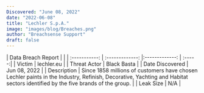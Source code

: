 ```yaml
---
Discovered: "June 08, 2022"
date: "2022-06-08"
title: "Lechler S.p.A."
image: "images/blog/Breaches.png"
author: "Breachsense Support"
draft: false
---
```


| Data Breach Report         |              | 
| :-----------: | :-------------:   |:-------------:    | :-----:|
| Victim    | lechler.eu      | 
| Threat Actor    | Black Basta      | 
| Date Discovered    | Jun 08, 2022      | 
| Description    | Since 1858 millions of customers have chosen Lechler paints in the Industry, Refinish, Decorative, Yachting and Habitat sectors identified by the five brands of the group.       | 
| Leak Size    | N/A      | 

